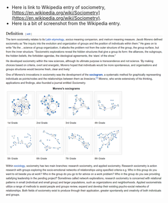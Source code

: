 * Here is link to Wikipedia entry of sociometry, [https://en.wikipedia.org/wiki/Sociometry](https://en.wikipedia.org/wiki/Sociometry).
* Here is a bit of screenshot from the Wikipedia entry.

![./20161103-1031-gmt+2-definition-of-sociometry-1.png](./20161103-1031-gmt+2-definition-of-sociometry-1.png)